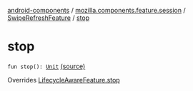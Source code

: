 [android-components](../../index.md) / [mozilla.components.feature.session](../index.md) / [SwipeRefreshFeature](index.md) / [stop](./stop.md)

# stop

`fun stop(): `[`Unit`](https://kotlinlang.org/api/latest/jvm/stdlib/kotlin/-unit/index.html) [(source)](https://github.com/mozilla-mobile/android-components/blob/master/components/feature/session/src/main/java/mozilla/components/feature/session/SwipeRefreshFeature.kt#L54)

Overrides [LifecycleAwareFeature.stop](../../mozilla.components.support.base.feature/-lifecycle-aware-feature/stop.md)

